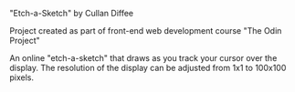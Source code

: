 "Etch-a-Sketch" by Cullan Diffee

Project created as part of front-end web development course "The Odin Project"

An online "etch-a-sketch" that draws as you track your cursor over the display. The resolution of the display can be adjusted from 1x1 to 100x100 pixels.
